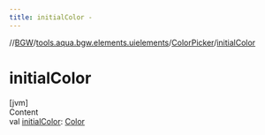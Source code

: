 ```yaml
---
title: initialColor -
---
```

//[BGW](../../../index.md)/[tools.aqua.bgw.elements.uielements](../index.md)/[ColorPicker](index.md)/[initialColor](initial-color.md)



# initialColor  
[jvm]  
Content  
val [initialColor](initial-color.md): [Color](https://docs.oracle.com/javase/8/docs/api/java/awt/Color.html)  



